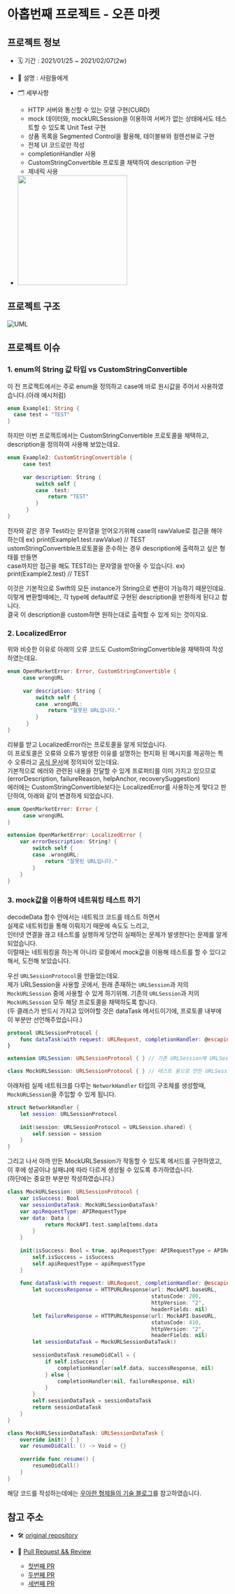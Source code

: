 
# 아홉번째 프로젝트 - 오픈 마켓

## 프로젝트 정보
- 🗓 기간 : 2021/01/25 ~ 2021/02/07(2w)

- 📝 설명 : 사람들에게 

- 🗂 세부사항
  - HTTP 서버와 통신할 수 있는 모델 구현(CURD)
  - mock 데이터와, mockURLSession을 이용하여 서버가 없는 상태에서도 테스트할 수 있도록 Unit Test 구현
  - 상품 목록을 Segmented Control을 활용해, 테이블뷰와 컬렌션뷰로 구현
  - 전체 UI 코드로만 작성
  - completionHandler 사용
  - CustomStringConvertible 프로토콜 채택하여 description 구현
  - 제네릭 사용
  

- <img width="250" src="https://user-images.githubusercontent.com/49546979/117136006-bcff6380-ade2-11eb-98df-60e77df05e24.gif">

## 프로젝트 구조

![UML](https://user-images.githubusercontent.com/49546979/117167308-1a56dd00-ae02-11eb-8614-2462252402cd.png)


## 프로젝트 이슈

### 1. enum의 String 값 타입 vs CustomStringConvertible
이 전 프로젝트에서는 주로 enum을 정의하고 case에 바로 원시값을 주어서 사용하였습니다.(아래 예시처럼)
```swift
enum Example1: String {
  case test = "TEST"
}
```
하지만 이번 프로젝트에서는 CustomStringConvertible 프로토콜을 채택하고, description을 정의하여 사용해 보았는데요.
```swift
enum Example2: CustomStringConvertible {
     case test
     
     var description: String {
         switch self {
         case .test:
             return "TEST"
         }
      }
}
```
전자와 같은 경우 Test라는 문자열을 얻어오기위해 case의 rawValue로 접근을 해야하는데 ex) print(Example1.test.rawValue) // TEST  
ustomStringConvertible프로토콜을 준수하는 경우 description에 출력하고 싶은 형태를 만들면  
case까지만 접근을 해도 TEST라는 문자열을 받아올 수 있습니다. ex) print(Example2.test)  // TEST  

이것은 기본적으로 Swift의 모든 instance가 String으로 변환이 가능하기 때문인데요.  
이렇게 변환할때에는, 각 type에 defaultf로 구현된 description을 반환하게 된다고 합니다.  
결국 이 description을 custom하면 원하는대로 출력할 수 있게 되는 것이지요.  

### 2. LocalizedError
위와 비슷한 이유로 아래의 오류 코드도 CustomStringConvertible을 채택하여 작성 하였는데요.
```swift
enum OpenMarketError: Error, CustomStringConvertible {
     case wrongURL
     
     var description: String {
         switch self {
         case .wrongURL:
             return "잘못된 URL입니다."
         }
      }
}
```

리뷰를 받고 LocalizedError라는 프로토콜을 알게 되었습니다.   
이 프로토콜은 오류와 오류가 발생한 이유를 설명하는 현지화 된 메시지를 제공하는 특수 오류라고 [공식 문서](https://developer.apple.com/documentation/foundation/localizederror)에 정의되어 있는데요.    
기본적으로 에러와 관련된 내용을 전달할 수 있게 프로퍼티를 이미 가지고 있으므로(errorDescription, failureReason, helpAnchor, recoverySuggestion)   
에러에는 CustomStringConvertible보다는 LocalizedError를 사용하는게 맞다고 판단하여, 아래와 같이 변경하게 되었습니다.  

```swift
enum OpenMarketError: Error {
     case wrongURL
}
 
extension OpenMarketError: LocalizedError {
    var errorDescription: String? {
        switch self {
        case .wrongURL:
            return "잘못된 URL입니다."
        }
    }
}
```

### 3. mock값을 이용하여 네트워킹 테스트 하기
decodeData 함수 안에서는 네트워크 코드를 테스트 하면서  
실제로 네트워킹을 통해 이뤄지기 때문에 속도도 느리고,  
인터넷 연결을 끊고 테스트를 실행하게 당연히 실패하는 문제가 발생한다는 문제를 알게 되었습니다.     
이럴때는 네트워킹을 하는게 아니라 로컬에서 mock값을 이용해 테스트를 할 수 있다고 해서, 도전해 보았습니다.

우선 `URLSessionProtocol`을 만들었는데요.  
제가 URLSession을 사용할 곳에서, 원래 존재하는 `URLSession`과 저의 `MockURLSession` 중에 사용할 수 있게 하기위해. 
기존의 `URLSession`과 저의 `MockURLSession` 모두 해당 프로토콜을 채택하도록 합니다.  
(두 클래스가 반드시 가지고 있어야할 것은 dataTask 메서드이기에, 프로토콜 내부에 이 부분만 선언해주었습니다.)    

```swift
protocol URLSessionProtocol {
    func dataTask(with request: URLRequest, completionHandler: @escaping (Data?, URLResponse?, Error?) -> Void) -> URLSessionDataTask
}

extension URLSession: URLSessionProtocol { } // 기존 URLSession에 URLSessionProtocol 채택

class MockURLSession: URLSessionProtocol { } // 테스트 용으로 만든 URLSessionProtocol에 URLSessionProtocol 채택

```

아래처럼 실제 네트워크를 다루는 `NetworkHandler` 타입의 구조체를 생성할때, `MockURLSession`을 주입할 수 있게 됩니다.

```swift
struct NetworkHandler {
    let session: URLSessionProtocol
    
    init(session: URLSessionProtocol = URLSession.shared) {
        self.session = session
    }
}
```

그리고 나서 아까 만든 MockURLSession가 작동할 수 있도록 메서드를 구현하였고, 이 후에 성공이냐 실패냐에 따라 다르게 생성될 수 있도록 추가하였습니다.  
(하단에는 중요한 부분만 작성하였습니다.)  

```swift
class MockURLSession: URLSessionProtocol {
    var isSuccess: Bool
    var sessionDataTask: MockURLSessionDataTask?
    var apiRequestType: APIRequestType
    var data: Data {
            return MockAPI.test.sampleItems.data
        }
    }
    
    init(isSuccess: Bool = true, apiRequestType: APIRequestType = APIRequestType.loadPage(page: 1)) {
        self.isSuccess = isSuccess
        self.apiRequestType = apiRequestType
    }
    
    func dataTask(with request: URLRequest, completionHandler: @escaping (Data?, URLResponse?, Error?) -> Void) -> URLSessionDataTask {
        let successResponse = HTTPURLResponse(url: MockAPI.baseURL,
                                              statusCode: 200,
                                              httpVersion: "2",
                                              headerFields: nil)
        let failureResponse = HTTPURLResponse(url: MockAPI.baseURL,
                                              statusCode: 410,
                                              httpVersion: "2",
                                              headerFields: nil)
        let sessionDataTask = MockURLSessionDataTask()
        
        sessionDataTask.resumeDidCall = {
            if self.isSuccess {
                completionHandler(self.data, successResponse, nil)
            } else {
                completionHandler(nil, failureResponse, nil)
            }
        }
        self.sessionDataTask = sessionDataTask
        return sessionDataTask
    }
}

class MockURLSessionDataTask: URLSessionDataTask {
    override init() { }
    var resumeDidCall: () -> Void = {}
    
    override func resume() {
        resumeDidCall()
    }
}

```

해당 코드를 작성하는데에는 [우아한 형제들의 기술 블로그](https://woowabros.github.io/swift/2020/12/20/ios-networking-and-testing.html)를 참고하였습니다.



## 참고 주소

- 🛠 [original repository](https://github.com/zziro95/ios-open-market)

- 📝 [Pull Request && Review](https://github.com/yagom-academy/ios-open-market/pulls)
  - [첫번째 PR](https://github.com/yagom-academy/ios-open-market/pull/2)
  - [두번째 PR](https://github.com/yagom-academy/ios-juice-maker/pull/11)
  - [세번째 PR](https://github.com/yagom-academy/ios-juice-maker/pull/22)


